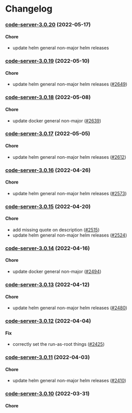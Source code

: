 # Changelog<br>


<a name="code-server-3.0.20"></a>
### [code-server-3.0.20](https://github.com/truecharts/apps/compare/openvscode-server-1.0.19...code-server-3.0.20) (2022-05-17)

#### Chore

* update helm general non-major helm releases



<a name="code-server-3.0.19"></a>
### [code-server-3.0.19](https://github.com/truecharts/apps/compare/code-server-3.0.18...code-server-3.0.19) (2022-05-10)

#### Chore

* update helm general non-major helm releases ([#2649](https://github.com/truecharts/apps/issues/2649))



<a name="code-server-3.0.18"></a>
### [code-server-3.0.18](https://github.com/truecharts/apps/compare/openvscode-server-1.0.18...code-server-3.0.18) (2022-05-08)

#### Chore

* update docker general non-major ([#2639](https://github.com/truecharts/apps/issues/2639))



<a name="code-server-3.0.17"></a>
### [code-server-3.0.17](https://github.com/truecharts/apps/compare/code-server-3.0.16...code-server-3.0.17) (2022-05-05)

#### Chore

* update helm general non-major helm releases ([#2612](https://github.com/truecharts/apps/issues/2612))



<a name="code-server-3.0.16"></a>
### [code-server-3.0.16](https://github.com/truecharts/apps/compare/openvscode-server-1.0.15...code-server-3.0.16) (2022-04-26)

#### Chore

* update helm general non-major helm releases ([#2573](https://github.com/truecharts/apps/issues/2573))



<a name="code-server-3.0.15"></a>
### [code-server-3.0.15](https://github.com/truecharts/apps/compare/code-server-3.0.14...code-server-3.0.15) (2022-04-20)

#### Chore

* add missing quote on description ([#2515](https://github.com/truecharts/apps/issues/2515))
* update helm general non-major helm releases ([#2524](https://github.com/truecharts/apps/issues/2524))



<a name="code-server-3.0.14"></a>
### [code-server-3.0.14](https://github.com/truecharts/apps/compare/code-server-3.0.13...code-server-3.0.14) (2022-04-16)

#### Chore

* update docker general non-major ([#2494](https://github.com/truecharts/apps/issues/2494))



<a name="code-server-3.0.13"></a>
### [code-server-3.0.13](https://github.com/truecharts/apps/compare/openvscode-server-1.0.13...code-server-3.0.13) (2022-04-12)

#### Chore

* update helm general non-major helm releases ([#2480](https://github.com/truecharts/apps/issues/2480))



<a name="code-server-3.0.12"></a>
### [code-server-3.0.12](https://github.com/truecharts/apps/compare/code-server-3.0.11...code-server-3.0.12) (2022-04-04)

#### Fix

* correctly set the run-as-root things ([#2425](https://github.com/truecharts/apps/issues/2425))



<a name="code-server-3.0.11"></a>
### [code-server-3.0.11](https://github.com/truecharts/apps/compare/openvscode-server-1.0.10...code-server-3.0.11) (2022-04-03)

#### Chore

* update helm general non-major helm releases ([#2410](https://github.com/truecharts/apps/issues/2410))



<a name="code-server-3.0.10"></a>
### [code-server-3.0.10](https://github.com/truecharts/apps/compare/code-server-3.0.9...code-server-3.0.10) (2022-03-31)

#### Chore

